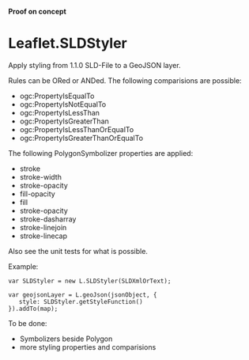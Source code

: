**Proof on concept** 

# Leaflet.SLDStyler

Apply styling from 1.1.0 SLD-File to a GeoJSON layer.

Rules can be ORed or ANDed. The following comparisions are possible:

 * ogc:PropertyIsEqualTo
 * ogc:PropertyIsNotEqualTo
 * ogc:PropertyIsLessThan
 * ogc:PropertyIsGreaterThan
 * ogc:PropertyIsLessThanOrEqualTo
 * ogc:PropertyIsGreaterThanOrEqualTo

The following PolygonSymbolizer properties are applied:

 * stroke
 * stroke-width
 * stroke-opacity
 * fill-opacity
 * fill
 * stroke-opacity
 * stroke-dasharray
 * stroke-linejoin
 * stroke-linecap

Also see the unit tests for what is possible.

Example:

    var SLDStyler = new L.SLDStyler(SLDXmlOrText);

    var geojsonLayer = L.geoJson(jsonObject, {
       style: SLDStyler.getStyleFunction()
    }).addTo(map);


To be done:

 * Symbolizers beside Polygon
 * more styling properties and comparisions
